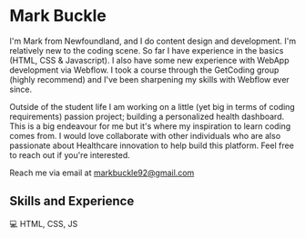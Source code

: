 # Mark Buckle 

I'm Mark from Newfoundland, and I do content design and development. I'm relatively new to the coding scene. So far I have experience in the basics (HTML, CSS & Javascript). I also have some new experience with WebApp development via Webflow. I took a course through the GetCoding group (highly recommend) and I've been sharpening my skills with Webflow ever since.

Outside of the student life I am working on a little (yet big in terms of coding requirements) passion project; building a personalized health dashboard. This is a big endeavour for me but it's where my inspiration to learn coding comes from. I would love collaborate with other individuals who are also passionate about Healthcare innovation to help build this platform. Feel free to reach out if you're interested.

Reach me via email at markbuckle92@gmail.com

## Skills and Experience

💻 HTML, CSS, JS
